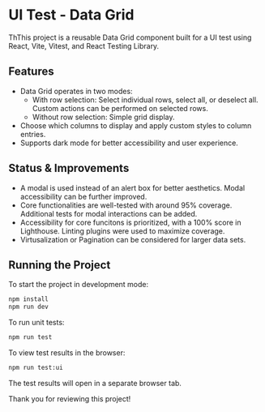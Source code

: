 # UI Test - Data Grid

ThThis project is a reusable Data Grid component built for a UI test using React, Vite, Vitest, and React Testing Library.

## Features

- Data Grid operates in two modes:
  - With row selection: Select individual rows, select all, or deselect all. Custom actions can be performed on selected rows.
  - Without row selection: Simple grid display.
- Choose which columns to display and apply custom styles to column entries.
- Supports dark mode for better accessibility and user experience.

## Status & Improvements

- A modal is used instead of an alert box for better aesthetics. Modal accessibility can be further improved.
- Core functionalities are well-tested with around 95% coverage. Additional tests for modal interactions can be added.
- Accessibility for core funcitons is prioritized, with a 100% score in Lighthouse. Linting plugins were used to maximize coverage.
- Virtusalization or Pagination can be considered for larger data sets. 

## Running the Project

To start the project in development mode:

```bash
npm install
npm run dev
```

To run unit tests:

```bash
npm run test
```

To view test results in the browser:

```bash
npm run test:ui
```

The test results will open in a separate browser tab.

Thank you for reviewing this project!
